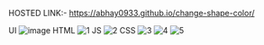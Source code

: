 HOSTED LINK:- https://abhay0933.github.io/change-shape-color/

UI
![image](https://github.com/abhay0933/change-shape-color/assets/127731916/7dca388b-196b-4a08-8222-68791b46cffe)
HTML
![1](https://github.com/abhay0933/change-shape-color/assets/127731916/5faa153e-042c-4d73-a0b2-b9af255c5052)
JS
![2](https://github.com/abhay0933/change-shape-color/assets/127731916/cb701983-7803-4b61-83e6-f34cd74713aa)
CSS
![3](https://github.com/abhay0933/change-shape-color/assets/127731916/ec68e1cc-d2e0-4643-9805-3c27dee76800)
![4](https://github.com/abhay0933/change-shape-color/assets/127731916/3c718f8e-d730-496c-a1c8-40cb23777456)
![5](https://github.com/abhay0933/change-shape-color/assets/127731916/dd18b0f9-d0bc-4478-9378-9acb50d389ea)
